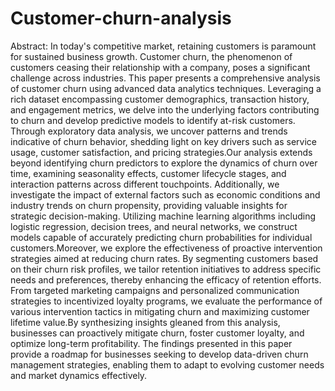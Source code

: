 # Customer-churn-analysis
Abstract:
In today's competitive market, retaining customers is paramount for sustained business growth. Customer churn, the phenomenon of customers ceasing their relationship with a company, poses a significant challenge across industries. This paper presents a comprehensive analysis of customer churn using advanced data analytics techniques. Leveraging a rich dataset encompassing customer demographics, transaction history, and engagement metrics, we delve into the underlying factors contributing to churn and develop predictive models to identify at-risk customers. Through exploratory data analysis, we uncover patterns and trends indicative of churn behavior, shedding light on key drivers such as service usage, customer satisfaction, and pricing strategies.Our analysis extends beyond identifying churn predictors to explore the dynamics of churn over time, examining seasonality effects, customer lifecycle stages, and interaction patterns across different touchpoints. Additionally, we investigate the impact of external factors such as economic conditions and industry trends on churn propensity, providing valuable insights for strategic decision-making. Utilizing machine learning algorithms including logistic regression, decision trees, and neural networks, we construct models capable of accurately predicting churn probabilities for individual customers.Moreover, we explore the effectiveness of proactive intervention strategies aimed at reducing churn rates. By segmenting customers based on their churn risk profiles, we tailor retention initiatives to address specific needs and preferences, thereby enhancing the efficacy of retention efforts. From targeted marketing campaigns and personalized communication strategies to incentivized loyalty programs, we evaluate the performance of various intervention tactics in mitigating churn and maximizing customer lifetime value.By synthesizing insights gleaned from this analysis, businesses can proactively mitigate churn, foster customer loyalty, and optimize long-term profitability. The findings presented in this paper provide a roadmap for businesses seeking to develop data-driven churn management strategies, enabling them to adapt to evolving customer needs and market dynamics effectively.
